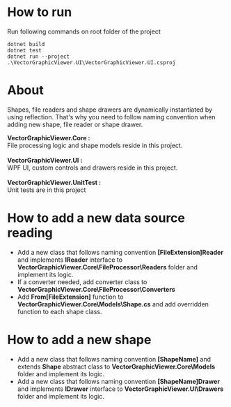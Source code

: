 # How to run
Run following commands on root folder of the project
```
dotnet build
dotnet test
dotnet run --project .\VectorGraphicViewer.UI\VectorGraphicViewer.UI.csproj
```

# About  
Shapes, file readers and shape drawers are dynamically instantiated by using reflection. That's why you need to follow naming convention when adding new shape, file reader or shape drawer.

 **VectorGraphicViewer.Core :**   
 File processing logic and shape models reside in this project. 
 <br/><br/>
**VectorGraphicViewer.UI :**  
WPF UI, custom controls and drawers reside in this project.
<br/><br/>
**VectorGraphicViewer.UnitTest :**  
Unit tests are in this project

# How to add a new data source reading
- Add a new class that follows naming convention **[FileExtension]Reader** and implements **IReader** interface to **VectorGraphicViewer.Core\FileProcessor\Readers** folder and implement its logic. 
- If a converter needed,  add converter class to **VectorGraphicViewer.Core\FileProcessor\Converters**
- Add **From[FileExtension]** function to  **VectorGraphicViewer.Core\Models\Shape.cs** and add overridden function to each shape class.

# How to add a new shape
- Add a new class that follows naming convention **[ShapeName]** and extends **Shape** abstract class to **VectorGraphicViewer.Core\Models** folder and implement its logic. 
- Add a new class that follows naming convention **[ShapeName]Drawer** and implements **IDrawer** interface to **VectorGraphicViewer.UI\Drawers** folder and implement its logic. 
